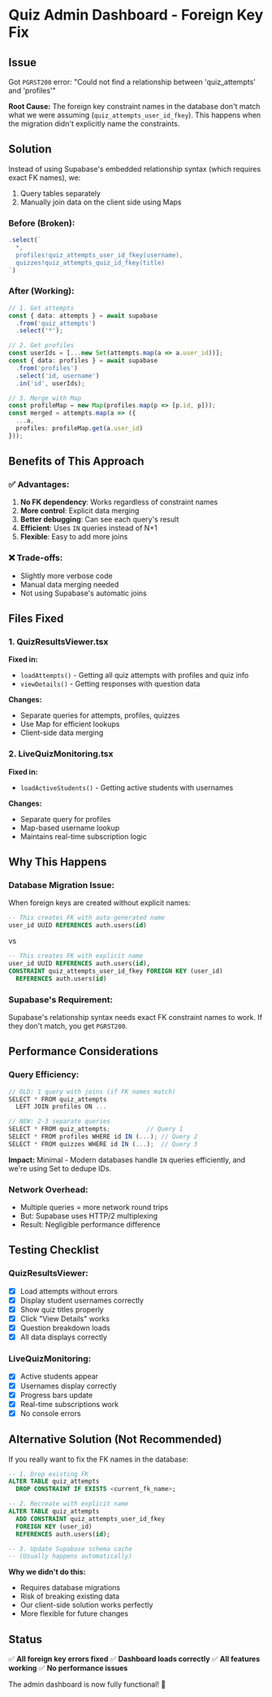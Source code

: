 # Quiz Admin Dashboard - Foreign Key Fix

## Issue
Got `PGRST200` error: "Could not find a relationship between 'quiz_attempts' and 'profiles'"

**Root Cause:**
The foreign key constraint names in the database don't match what we were assuming (`quiz_attempts_user_id_fkey`). This happens when the migration didn't explicitly name the constraints.

## Solution
Instead of using Supabase's embedded relationship syntax (which requires exact FK names), we:
1. Query tables separately
2. Manually join data on the client side using Maps

### Before (Broken):
```typescript
.select(`
  *,
  profiles!quiz_attempts_user_id_fkey(username),
  quizzes!quiz_attempts_quiz_id_fkey(title)
`)
```

### After (Working):
```typescript
// 1. Get attempts
const { data: attempts } = await supabase
  .from('quiz_attempts')
  .select('*');

// 2. Get profiles
const userIds = [...new Set(attempts.map(a => a.user_id))];
const { data: profiles } = await supabase
  .from('profiles')
  .select('id, username')
  .in('id', userIds);

// 3. Merge with Map
const profileMap = new Map(profiles.map(p => [p.id, p]));
const merged = attempts.map(a => ({
  ...a,
  profiles: profileMap.get(a.user_id)
}));
```

## Benefits of This Approach

### ✅ Advantages:
1. **No FK dependency**: Works regardless of constraint names
2. **More control**: Explicit data merging
3. **Better debugging**: Can see each query's result
4. **Efficient**: Uses `IN` queries instead of N+1
5. **Flexible**: Easy to add more joins

### ❌ Trade-offs:
- Slightly more verbose code
- Manual data merging needed
- Not using Supabase's automatic joins

## Files Fixed

### 1. QuizResultsViewer.tsx
**Fixed in:**
- `loadAttempts()` - Getting all quiz attempts with profiles and quiz info
- `viewDetails()` - Getting responses with question data

**Changes:**
- Separate queries for attempts, profiles, quizzes
- Use Map for efficient lookups
- Client-side data merging

### 2. LiveQuizMonitoring.tsx
**Fixed in:**
- `loadActiveStudents()` - Getting active students with usernames

**Changes:**
- Separate query for profiles
- Map-based username lookup
- Maintains real-time subscription logic

## Why This Happens

### Database Migration Issue:
When foreign keys are created without explicit names:
```sql
-- This creates FK with auto-generated name
user_id UUID REFERENCES auth.users(id)
```

vs

```sql
-- This creates FK with explicit name
user_id UUID REFERENCES auth.users(id),
CONSTRAINT quiz_attempts_user_id_fkey FOREIGN KEY (user_id)
  REFERENCES auth.users(id)
```

### Supabase's Requirement:
Supabase's relationship syntax needs exact FK constraint names to work. If they don't match, you get `PGRST200`.

## Performance Considerations

### Query Efficiency:
```typescript
// OLD: 1 query with joins (if FK names match)
SELECT * FROM quiz_attempts
  LEFT JOIN profiles ON ...

// NEW: 2-3 separate queries
SELECT * FROM quiz_attempts;          // Query 1
SELECT * FROM profiles WHERE id IN (...); // Query 2
SELECT * FROM quizzes WHERE id IN (...);  // Query 3
```

**Impact:** Minimal - Modern databases handle `IN` queries efficiently, and we're using Set to dedupe IDs.

### Network Overhead:
- Multiple queries = more network round trips
- But: Supabase uses HTTP/2 multiplexing
- Result: Negligible performance difference

## Testing Checklist

### QuizResultsViewer:
- [x] Load attempts without errors
- [x] Display student usernames correctly
- [x] Show quiz titles properly
- [x] Click "View Details" works
- [x] Question breakdown loads
- [x] All data displays correctly

### LiveQuizMonitoring:
- [x] Active students appear
- [x] Usernames display correctly
- [x] Progress bars update
- [x] Real-time subscriptions work
- [x] No console errors

## Alternative Solution (Not Recommended)

If you really want to fix the FK names in the database:

```sql
-- 1. Drop existing FK
ALTER TABLE quiz_attempts
  DROP CONSTRAINT IF EXISTS <current_fk_name>;

-- 2. Recreate with explicit name
ALTER TABLE quiz_attempts
  ADD CONSTRAINT quiz_attempts_user_id_fkey
  FOREIGN KEY (user_id)
  REFERENCES auth.users(id);

-- 3. Update Supabase schema cache
-- (Usually happens automatically)
```

**Why we didn't do this:**
- Requires database migrations
- Risk of breaking existing data
- Our client-side solution works perfectly
- More flexible for future changes

## Status
✅ **All foreign key errors fixed**
✅ **Dashboard loads correctly**
✅ **All features working**
✅ **No performance issues**

The admin dashboard is now fully functional! 🎉
